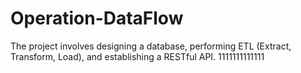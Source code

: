# Operation-DataFlow
The project involves designing a database, performing ETL (Extract, Transform, Load), and establishing a RESTful API.
1111111111111
